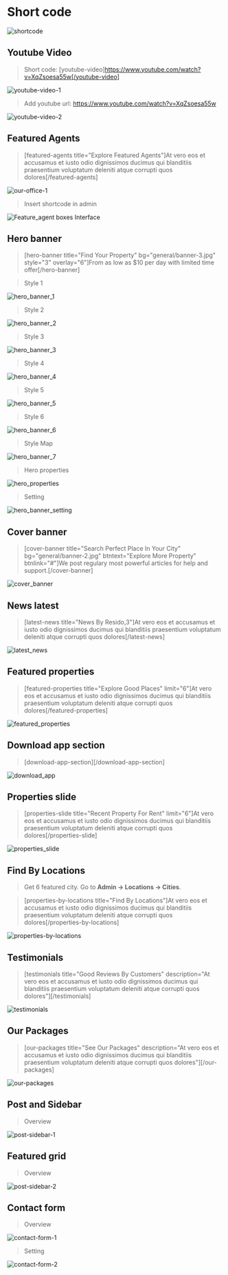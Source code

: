 # Short code

![shortcode](_images/shortcodes/shotcode-overview.png)

## Youtube Video

> Short code: [youtube-video]https://www.youtube.com/watch?v=XqZsoesa55w[/youtube-video]

![youtube-video-1](_images/shortcodes/youtube-video-1.png)

> Add youtube url: https://www.youtube.com/watch?v=XqZsoesa55w

![youtube-video-2](_images/shortcodes/youtube-video-2.png)

## Featured Agents

> [featured-agents title="Explore Featured Agents"]At vero eos et accusamus et iusto odio dignissimos ducimus qui blanditiis praesentium voluptatum deleniti atque corrupti quos dolores[/featured-agents]

![our-office-1](_images/shortcodes/explore_agent.png)

> Insert shortcode in admin

![ Feature_agent boxes Interface](_images/userguide/feature_agent.png) 

## Hero banner

>[hero-banner title="Find Your Property" bg="general/banner-3.jpg" style="3" overlay="6"]From as low as $10 per day with limited time offer[/hero-banner]

> Style 1

![hero_banner_1](_images/shortcodes/hero_banner_1.png)

> Style 2

![hero_banner_2](_images/shortcodes/hero_banner_2.png)

> Style 3

![hero_banner_3](_images/shortcodes/hero_banner_3.png)

> Style 4

![hero_banner_4](_images/shortcodes/hero_banner_4.png)

> Style 5

![hero_banner_5](_images/shortcodes/hero_banner_5.png)

> Style 6

![hero_banner_6](_images/shortcodes/hero_banner_6.png)

> Style Map

![hero_banner_7](_images/shortcodes/hero_banner_map.png)

> Hero properties

![hero_properties](_images/shortcodes/hero_properties.png)

> Setting

![hero_banner_setting](_images/shortcodes/home_banner_setting.png)

## Cover banner

> [cover-banner title="Search Perfect Place In Your City" bg="general/banner-2.jpg" btntext="Explore More Property" btnlink="#"]We post regulary most powerful articles for help and support.[/cover-banner]

![cover_banner](_images/shortcodes/cover_banner.png)

## News latest

>[latest-news title="News By Resido,3"]At vero eos et accusamus et iusto odio dignissimos ducimus qui blanditiis praesentium voluptatum deleniti atque corrupti quos dolores[/latest-news]

![latest_news](_images/shortcodes/news.png)

## Featured properties

>[featured-properties title="Explore Good Places" limit="6"]At vero eos et accusamus et iusto odio dignissimos ducimus qui blanditiis praesentium voluptatum deleniti atque corrupti quos dolores[/featured-properties]

![featured_properties](_images/shortcodes/feature_properties.png)

## Download app section

>[download-app-section][/download-app-section]

![download_app](_images/shortcodes/download_app.png)

## Properties slide

>[properties-slide title="Recent Property For Rent" limit="6"]At vero eos et accusamus et iusto odio dignissimos ducimus qui blanditiis praesentium voluptatum deleniti atque corrupti quos dolores[/properties-slide]

![properties_slide](_images/shortcodes/properties-slide.png)

## Find By Locations

> Get 6 featured city. Go to  __Admin -> Locations -> Cities__.

>[properties-by-locations title="Find By Locations"]At vero eos et accusamus et iusto odio dignissimos ducimus qui blanditiis praesentium voluptatum deleniti atque corrupti quos dolores[/properties-by-locations]

![properties-by-locations](_images/shortcodes/find_by_location.png)

## Testimonials

>[testimonials title="Good Reviews By Customers" description="At vero eos et accusamus et iusto odio dignissimos ducimus qui blanditiis praesentium voluptatum deleniti atque corrupti quos dolores"][/testimonials]

![testimonials](_images/shortcodes/testimonials.png)

## Our Packages

> [our-packages title="See Our Packages" description="At vero eos et accusamus et iusto odio dignissimos ducimus qui blanditiis praesentium voluptatum deleniti atque corrupti quos dolores"][/our-packages]

![our-packages](_images/shortcodes/our-packages.png)

## Post and Sidebar

> Overview

![post-sidebar-1](_images/shortcodes/post-sidebar-1.png)

## Featured grid

> Overview

![post-sidebar-2](_images/shortcodes/post-sidebar-2.png)

## Contact form

> Overview

![contact-form-1](_images/shortcodes/contact-form-1.png)

> Setting

![contact-form-2](_images/shortcodes/contact-form-2.png)
